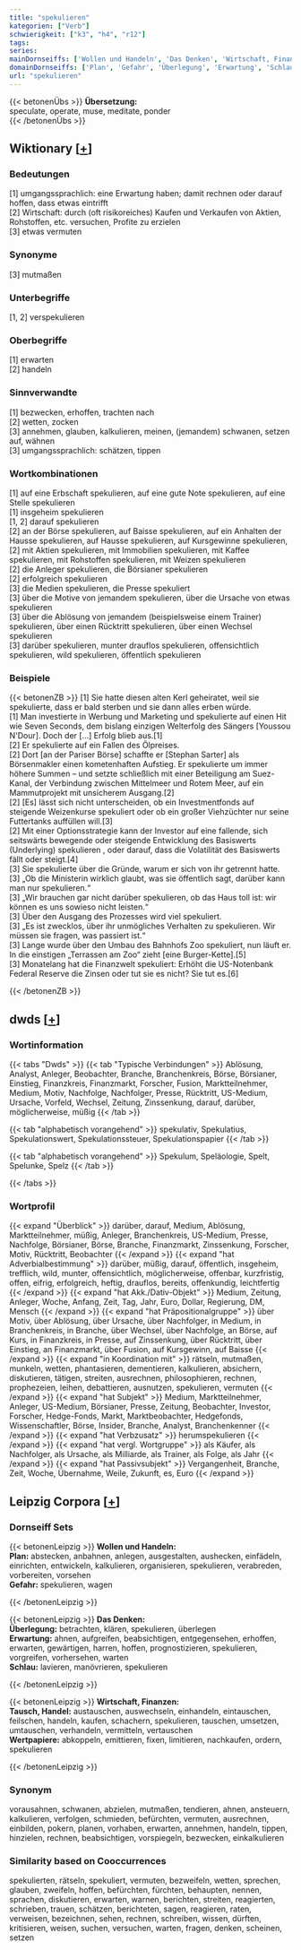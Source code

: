 ```yaml
---
title: "spekulieren"
kategorien: ["Verb"]
schwierigkeit: ["k3", "h4", "r12"]
tags:
series:
mainDornseiffs: ['Wollen und Handeln', 'Das Denken', 'Wirtschaft, Finanzen']
domainDornseiffs: ['Plan', 'Gefahr', 'Überlegung', 'Erwartung', 'Schlau', 'Tausch, Handel', 'Wertpapiere']
url: "spekulieren"
---
```


{{< betonenÜbs >}}
**Übersetzung:**  
speculate, operate, muse, meditate, ponder  
{{< /betonenÜbs >}}

## Wiktionary [[+](https://de.wiktionary.org/wiki/spekulieren)]

### Bedeutungen
[1] umgangssprachlich: eine Erwartung haben; damit rechnen oder darauf hoffen, dass etwas eintrifft  
[2] Wirtschaft: durch (oft risikoreiches) Kaufen und Verkaufen von Aktien, Rohstoffen, etc. versuchen, Profite zu erzielen  
[3] etwas vermuten  

### Synonyme
[3] mutmaßen  

### Unterbegriffe
[1, 2] verspekulieren  

### Oberbegriffe
[1] erwarten  
[2] handeln  

### Sinnverwandte
[1] bezwecken, erhoffen, trachten nach  
[2] wetten, zocken  
[3] annehmen, glauben, kalkulieren, meinen, (jemandem) schwanen, setzen auf, wähnen  
[3] umgangssprachlich: schätzen, tippen  

### Wortkombinationen
[1] auf eine Erbschaft spekulieren, auf eine gute Note spekulieren, auf eine Stelle spekulieren  
[1] insgeheim spekulieren  
[1, 2] darauf spekulieren  
[2] an der Börse spekulieren, auf Baisse spekulieren, auf ein Anhalten der Hausse spekulieren, auf Hausse spekulieren, auf Kursgewinne spekulieren,  
[2] mit Aktien spekulieren, mit Immobilien spekulieren, mit Kaffee spekulieren, mit Rohstoffen spekulieren, mit Weizen spekulieren  
[2] die Anleger spekulieren, die Börsianer spekulieren  
[2] erfolgreich spekulieren  
[3] die Medien spekulieren, die Presse spekuliert  
[3] über die Motive von jemandem spekulieren, über die Ursache von etwas spekulieren  
[3] über die Ablösung von jemandem (beispielsweise einem Trainer) spekulieren, über einen Rücktritt spekulieren, über einen Wechsel spekulieren  
[3] darüber spekulieren, munter drauflos spekulieren, offensichtlich spekulieren, wild spekulieren, öffentlich spekulieren  

### Beispiele
{{< betonenZB >}}
[1] Sie hatte diesen alten Kerl geheiratet, weil sie spekulierte, dass er bald sterben und sie dann alles erben würde.  
[1] Man investierte in Werbung und Marketing und spekulierte auf einen Hit wie Seven Seconds, dem bislang einzigen Welterfolg des Sängers [Youssou N'Dour]. Doch der […] Erfolg blieb aus.[1]  
[2] Er spekulierte auf ein Fallen des Ölpreises.  
[2] Dort [an der Pariser Börse] schaffte er [Stephan Sarter] als Börsenmakler einen kometenhaften Aufstieg. Er spekulierte um immer höhere Summen – und setzte schließlich mit einer Beteiligung am Suez-Kanal, der Verbindung zwischen Mittelmeer und Rotem Meer, auf ein Mammutprojekt mit unsicherem Ausgang.[2]  
[2] [Es] lässt sich nicht unterscheiden, ob ein Investmentfonds auf steigende Weizenkurse spekuliert oder ob ein großer Viehzüchter nur seine Futtertanks auffüllen will.[3]  
[2] Mit einer Optionsstrategie kann der Investor auf eine fallende, sich seitswärts bewegende oder steigende Entwicklung des Basiswerts (Underlying) spekulieren , oder darauf, dass die Volatilität des Basiswerts fällt oder steigt.[4]  
[3] Sie spekulierte über die Gründe, warum er sich von ihr getrennt hatte.  
[3] „Ob die Ministerin wirklich glaubt, was sie öffentlich sagt, darüber kann man nur spekulieren.“  
[3] „Wir brauchen gar nicht darüber spekulieren, ob das Haus toll ist: wir können es uns sowieso nicht leisten.“  
[3] Über den Ausgang des Prozesses wird viel spekuliert.  
[3] „Es ist zwecklos, über ihr unmögliches Verhalten zu spekulieren. Wir müssen sie fragen, was passiert ist.“  
[3] Lange wurde über den Umbau des Bahnhofs Zoo spekuliert, nun läuft er. In die einstigen „Terrassen am Zoo“ zieht [eine Burger-Kette].[5]  
[3] Monatelang hat die Finanzwelt spekuliert: Erhöht die US-Notenbank Federal Reserve die Zinsen oder tut sie es nicht? Sie tut es.[6]  

{{< /betonenZB >}}


## dwds [[+](https://www.dwds.de/wb/spekulieren)]

### Wortinformation
{{< tabs "Dwds" >}}
{{< tab "Typische Verbindungen" >}}
Ablösung, Analyst, Anleger, Beobachter, Branche, Branchenkreis, Börse, Börsianer, Einstieg, Finanzkreis, Finanzmarkt, Forscher, Fusion, Marktteilnehmer, Medium, Motiv, Nachfolge, Nachfolger, Presse, Rücktritt, US-Medium, Ursache, Vorfeld, Wechsel, Zeitung, Zinssenkung, darauf, darüber, möglicherweise, müßig
{{< /tab >}}

{{< tab "alphabetisch vorangehend" >}}
spekulativ, Spekulatius, Spekulationswert, Spekulationssteuer, Spekulationspapier
{{< /tab >}}

{{< tab "alphabetisch vorangehend" >}}
Spekulum, Speläologie, Spelt, Spelunke, Spelz
{{< /tab >}}

{{< /tabs >}}

### Wortprofil
{{< expand "Überblick" >}} darüber, darauf, Medium, Ablösung, Marktteilnehmer, müßig, Anleger, Branchenkreis, US-Medium, Presse, Nachfolge, Börsianer, Börse, Branche, Finanzmarkt, Zinssenkung, Forscher, Motiv, Rücktritt, Beobachter {{< /expand >}}
{{< expand "hat Adverbialbestimmung" >}} darüber, müßig, darauf, öffentlich, insgeheim, trefflich, wild, munter, offensichtlich, möglicherweise, offenbar, kurzfristig, offen, eifrig, erfolgreich, heftig, drauflos, bereits, offenkundig, leichtfertig {{< /expand >}}
{{< expand "hat Akk./Dativ-Objekt" >}} Medium, Zeitung, Anleger, Woche, Anfang, Zeit, Tag, Jahr, Euro, Dollar, Regierung, DM, Mensch {{< /expand >}}
{{< expand "hat Präpositionalgruppe" >}} über Motiv, über Ablösung, über Ursache, über Nachfolger, in Medium, in Branchenkreis, in Branche, über Wechsel, über Nachfolge, an Börse, auf Kurs, in Finanzkreis, in Presse, auf Zinssenkung, über Rücktritt, über Einstieg, an Finanzmarkt, über Fusion, auf Kursgewinn, auf Baisse {{< /expand >}}
{{< expand "in Koordination mit" >}} rätseln, mutmaßen, munkeln, wetten, phantasieren, dementieren, kalkulieren, absichern, diskutieren, tätigen, streiten, ausrechnen, philosophieren, rechnen, prophezeien, leihen, debattieren, ausnutzen, spekulieren, vermuten {{< /expand >}}
{{< expand "hat Subjekt" >}} Medium, Marktteilnehmer, Anleger, US-Medium, Börsianer, Presse, Zeitung, Beobachter, Investor, Forscher, Hedge-Fonds, Markt, Marktbeobachter, Hedgefonds, Wissenschaftler, Börse, Insider, Branche, Analyst, Branchenkenner {{< /expand >}}
{{< expand "hat Verbzusatz" >}} herumspekulieren {{< /expand >}}
{{< expand "hat vergl. Wortgruppe" >}} als Käufer, als Nachfolger, als Ursache, als Milliarde, als Trainer, als Folge, als Jahr {{< /expand >}}
{{< expand "hat Passivsubjekt" >}} Vergangenheit, Branche, Zeit, Woche, Übernahme, Weile, Zukunft, es, Euro {{< /expand >}}

## Leipzig Corpora [[+](https://corpora.uni-leipzig.de/en/res?word=spekulieren&corpusId=deu_newscrawl-public_2018)]

### Dornseiff Sets
{{< betonenLeipzig >}}
**Wollen und Handeln:**  
**Plan:** abstecken, anbahnen, anlegen, ausgestalten, aushecken, einfädeln, einrichten, entwickeln, kalkulieren, organisieren, spekulieren, verabreden, vorbereiten, vorsehen  
**Gefahr:** spekulieren, wagen  

{{< /betonenLeipzig >}}


{{< betonenLeipzig >}}
**Das Denken:**  
**Überlegung:** betrachten, klären, spekulieren, überlegen  
**Erwartung:** ahnen, aufgreifen, beabsichtigen, entgegensehen, erhoffen, erwarten, gewärtigen, harren, hoffen, prognostizieren, spekulieren, vorgreifen, vorhersehen, warten  
**Schlau:** lavieren, manövrieren, spekulieren  

{{< /betonenLeipzig >}}


{{< betonenLeipzig >}}
**Wirtschaft, Finanzen:**  
**Tausch, Handel:** austauschen, auswechseln, einhandeln, eintauschen, feilschen, handeln, kaufen, schachern, spekulieren, tauschen, umsetzen, umtauschen, verhandeln, vermitteln, vertauschen  
**Wertpapiere:** abkoppeln, emittieren, fixen, limitieren, nachkaufen, ordern, spekulieren  

{{< /betonenLeipzig >}}

### Synonym
vorausahnen, schwanen, abzielen, mutmaßen, tendieren, ahnen, ansteuern, kalkulieren, verfolgen, schmieden, befürchten, vermuten, ausrechnen, einbilden, pokern, planen, vorhaben, erwarten, annehmen, handeln, tippen, hinzielen, rechnen, beabsichtigen, vorspiegeln, bezwecken, einkalkulieren


### Similarity based on Cooccurrences
spekulierten, rätseln, spekuliert, vermuten, bezweifeln, wetten, sprechen, glauben, zweifeln, hoffen, befürchten, fürchten, behaupten, nennen, sprachen, diskutieren, erwarten, warnen, berichten, streiten, reagierten, schrieben, trauen, schätzen, berichteten, sagen, reagieren, raten, verweisen, bezeichnen, sehen, rechnen, schreiben, wissen, dürften, kritisieren, weisen, suchen, versuchen, warten, fragen, denken, scheinen, setzen

